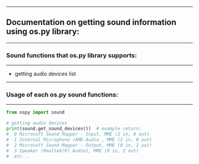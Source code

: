 ------------------------
## Documentation on getting sound information using os.py library:
------------------------
### Sound functions that os.py library supports:
------------------------

* getting audio devices list

------------------------
### Usage of each os.py sound functions:
------------------------

```python
from ospy import sound

# getting audio devices
print(sound.get_sound_devices())  # example return:
#  0 Microsoft Sound Mapper - Input, MME (2 in, 0 out)
#  1 Internal Microphone (AMD Audio , MME (2 in, 0 out)
#  2 Microsoft Sound Mapper - Output, MME (0 in, 2 out)
#  3 Speaker (Realtek(R) Audio), MME (0 in, 2 out)
#  etc...
```